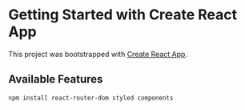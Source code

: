 # Getting Started with Create React App

This project was bootstrapped with [Create React App](https://github.com/facebook/create-react-app).

## Available Features

```
npm install react-router-dom styled components

```